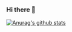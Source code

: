 ### Hi there 👋

 [![Anurag's github stats](https://github-readme-stats.vercel.app/api?username=jieun157)](https://github.com/anuraghazra/github-readme-stats)

<!--
**jieun157/jieun157** is a ✨ _special_ ✨ repository because its `README.md` (this file) appears on your GitHub profile.

Here are some ideas to get you started:

- 🔭 I’m currently working on ...
- 🌱 I’m currently learning ...
- 👯 I’m looking to collaborate on ...
- 🤔 I’m looking for help with ...
- 💬 Ask me about ...
- 📫 How to reach me: ...
- 😄 Pronouns: ...
- ⚡ Fun fact: ...
-->
